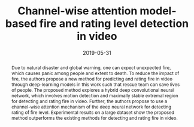 ---
title: 'Channel-wise attention model-based fire and rating level detection in video'

# Authors
authors:
  - Yirui Wu
  - Yuechao He
  - Palaiahnakote Shivakumara
  - Ziming Li
  - Hongxin Guo
  - Tong Lu

date: '2019-05-31'
doi: '10.1049/trit.2019.0022'

# Schedule page publish date (NOT publication's date).
publishDate: '2019-05-31'

# Publication type.
publication_types: ['article-journal']

# Publication name and optional abbreviated publication name.
publication: CAAI Transactions on Intelligence Technology
publication_short: CIT'19(SCI)

# Volume and issue
volume: 4
issue: 2
pages: '117-121'

# Abstract
abstract: 'Due to natural disaster and global warning, one can expect unexpected fire, which causes panic among people and extent to death. To reduce the impact of fire, the authors propose a new method for predicting and rating fire in video through deep-learning models in this work such that rescue team can save lives of people. The proposed method explores a hybrid deep convolutional neural network, which involves motion detection and maximally stable extremal region for detecting and rating fire in video. Further, the authors propose to use a channel-wise attention mechanism of the deep neural network for detecting rating of fire level. Experimental results on a large dataset show the proposed method outperforms the existing methods for detecting and rating fire in video.'


tags: []

# Display this page in the Featured widget?
featured: true


url_pdf: ''

---